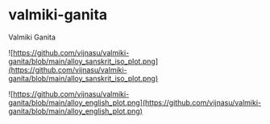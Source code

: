 # valmiki-ganita
Valmiki Ganita

![https://github.com/vijnasu/valmiki-ganita/blob/main/alloy_sanskrit_iso_plot.png](https://github.com/vijnasu/valmiki-ganita/blob/main/alloy_sanskrit_iso_plot.png)

![https://github.com/vijnasu/valmiki-ganita/blob/main/alloy_english_plot.png](https://github.com/vijnasu/valmiki-ganita/blob/main/alloy_english_plot.png)
